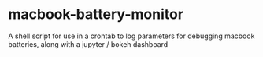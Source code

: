 # macbook-battery-monitor
A shell script for use in a crontab to log parameters for debugging macbook batteries, along with a jupyter / bokeh dashboard
